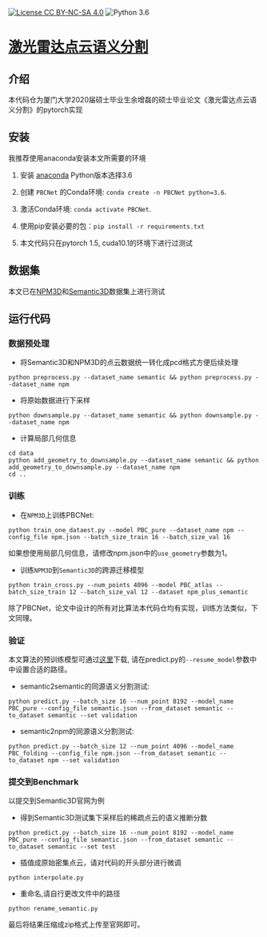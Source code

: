 [![License CC BY-NC-SA 4.0](https://img.shields.io/badge/license-CC4.0-blue.svg)](https://creativecommons.org/licenses/by-nc-sa/4.0/legalcode)
![Python 3.6](https://img.shields.io/badge/python-3.6-green.svg)
# [激光雷达点云语义分割]() 

## 介绍

本代码仓为厦门大学2020届硕士毕业生余增磊的硕士毕业论文《激光雷达点云语义分割》的pytorch实现

## 安装

我推荐使用anaconda安装本文所需要的环境

1. 安装 [anaconda](https://www.anaconda.com/) Python版本选择3.6

2. 创建 `PBCNet` 的Conda环境: `conda create -n PBCNet python=3.6`.

3. 激活Conda环境: `conda activate PBCNet`.

4. 使用pip安装必要的包：`pip install -r requirements.txt`

4. 本文代码只在pytorch 1.5, cuda10.1的环境下进行过测试

## 数据集
本文已在[NPM3D](https://npm3d.fr//)和[Semantic3D](http://www.semantic3d.net/)数据集上进行测试

## 运行代码

### 数据预处理
- 将Semantic3D和NPM3D的点云数据统一转化成pcd格式方便后续处理
```
python preprocess.py --dataset_name semantic && python preprocess.py --dataset_name npm
```
- 将原始数据进行下采样
```
python downsample.py --dataset_name semantic && python downsample.py --dataset_name npm
```
- 计算局部几何信息
```
cd data
python add_geometry_to_downsample.py --dataset_name semantic && python add_geometry_to_downsample.py --dataset_name npm
cd ..
```

### 训练

- 在`NPM3D`上训练PBCNet: 
```
python train_one_dataest.py --model PBC_pure --dataset_name npm --config_file npm.json --batch_size_train 16 --batch_size_val 16
```
如果想使用局部几何信息，请修改npm.json中的`use_geometry`参数为1。

- 训练`NPM3D`到`Semantic3D`的跨源迁移模型
```
python train_cross.py --num_points 4096 --model PBC_atlas --batch_size_train 12 --batch_size_val 12 --dataset npm_plus_semantic
```
除了PBCNet，论文中设计的所有对比算法本代码仓均有实现，训练方法类似，下文同理。
### 验证
本文算法的预训练模型可通过[这里](https://drive.google.com/drive/folders/1CTlgSCjc80zZtg83IV2jZ442cazR1C_7?usp=sharing)下载, 请在predict.py的`--resume_model`参数中中设置合适的路径。
- semantic2semantic的同源语义分割测试:   
```
python predict.py --batch_size 16 --num_point 8192 --model_name PBC_pure --config_file semantic.json --from_dataset semantic --to_dataset semantic --set validation
```
- semantic2npm的同源语义分割测试: 
```
python predict.py --batch_size 12 --num_point 4096 --model_name PBC_folding --config_file npm.json --from_dataset semantic --to_dataset npm --set validation
```

### 提交到Benchmark
以提交到Semantic3D官网为例
- 得到Semantic3D测试集下采样后的稀疏点云的语义推断分数
```
python predict.py --batch_size 16 --num_point 8192 --model_name PBC_pure --config_file semantic.json --from_dataset semantic --to_dataset semantic --set test
```
- 插值成原始密集点云，请对代码的开头部分进行微调
```
python interpolate.py
```
- 重命名,请自行更改文件中的路径
```angular2html
python rename_semantic.py
```
最后将结果压缩成zip格式上传至官网即可。